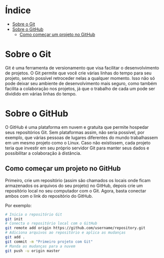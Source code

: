 # Índice

- [Sobre o Git](https://github.com/matheuscristian/starting-with-git/edit/master/README.md#sobre-o-git)
- [Sobre o GitHub](https://github.com/matheuscristian/starting-with-git/edit/master/README.md#sobre-o-github)
  - [Como começar um projeto no GitHub](https://github.com/matheuscristian/starting-with-git/edit/master/README.md#como-come%C3%A7ar-um-projeto-no-github)

# Sobre o Git

Git é uma ferramenta de versionamento que visa facilitar o desenvolvimento de projetos. O Git permite que você crie várias linhas do tempo para seu projeto, sendo possível retroceder nelas a qualquer momento. Isso não só pode deixar seu ambiente de desenvolvimento mais seguro, como também facilita a colaboração nos projetos, já que o trabalho de cada um pode ser dividido em várias linhas do tempo.

# Sobre o GitHub

O GitHub é uma plataforma em nuvem e gratuita que permite hospedar seus repositórios Git. Sem plataformas assim, não seria possível, por exemplo, que várias pessoas de lugares diferentes do mundo trabalhassem em um mesmo projeto como o Linux. Caso não existissem, cada projeto teria que investir em seu próprio servidor Git para manter seus dados e possibilitar a colaboração à distância.

## Como começar um projeto no GitHub

Primeiro, crie um repositório (assim são chamados os locais onde ficam armazenados os arquivos do seu projeto) no GitHub, depois crie um repositório local no seu computador com o Git. Agora, basta conectar ambos com o link do repositório do GitHub.

Por exemplo:

```sh
# Inicia o repositório Git
git init
# Conecta o repositório local com o GitHub
git remote add origin https://github.com/username/repository.git
# Adiciona arquivos ao repositório e aplica as mudanças
git add .
git commit -m "Primeiro projeto com Git"
# Manda as mudanças para a nuvem
git push -u origin master
```
